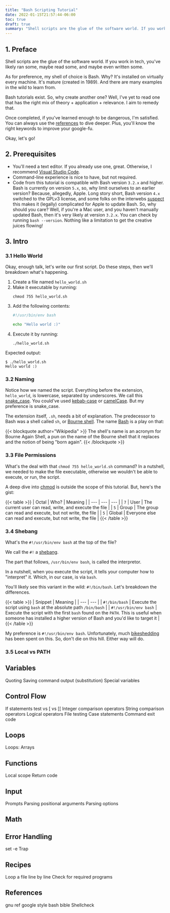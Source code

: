 ```yaml
---
title: "Bash Scripting Tutorial"
date: 2022-01-15T21:57:44-06:00
toc: true
draft: true
summary: "Shell scripts are the glue of the software world. If you work in tech, you've likely ran some, maybe read some, and maybe even written some."
---
```


## 1. Preface

Shell scripts are the glue of the software world. If you work in tech, you've likely ran some, maybe read some, and maybe even written some.

As for preference, my shell of choice is Bash. Why? It's installed on virtually every machine. It's mature (created in 1989). And there are many examples in the wild to learn from.

Bash tutorials exist. So, why create another one? Well, I've yet to read one that has the right mix of theory + application + relevance. I aim to remedy that.

Once completed, if you've learned enough to be dangerous, I'm satisfied. You can always use the [references](#references) to dive deeper. Plus, you'll know the right keywords to improve your google-fu.

Okay, let's go!

## 2. Prerequisites

- You'll need a text editor. If you already use one, great. Otherwise, I recommend [Visual Studio Code](https://code.visualstudio.com/).
- Command-line experience is nice to have, but not required.
- Code from this tutorial is compatible with Bash version `3.2.x` and higher. Bash is currently on version `5.x`, so, why limit ourselves to an earlier version? Because, allegedly, Apple. Long story short, Bash version `4.x` switched to the GPLv3 license, and some folks on the interwebs [suspect](https://apple.stackexchange.com/a/197172) this makes it (legally) complicated for Apple to update Bash. So, why should you care? Well, if you're a Mac user, and you haven't manually updated Bash, then it's very likely at version `3.2.x`. You can check by running `bash --version`. Nothing like a limitation to get the creative juices flowing!

## 3. Intro

### 3.1 Hello World

Okay, enough talk, let's write our first script. Do these steps, then we'll breakdown what's happening.

1. Create a file named `hello_world.sh`
1. Make it executable by running:
    ```
    chmod 755 hello_world.sh
    ```
1. Add the following contents:
    ```bash
    #!/usr/bin/env bash

    echo "Hello world :)"
    ```
1. Execute it by running:
    ```
    ./hello_world.sh
    ```

Expected output:

```
$ ./hello_world.sh
Hello world :)
```

### 3.2 Naming

Notice how we named the script. Everything before the extension, `hello_world`, is lowercase, separated by underscores. We call this [snake_case](https://en.wikipedia.org/wiki/Snake_case). You could've used [kebab-case](https://en.wikipedia.org/wiki/Letter_case#Kebab_case) or [camelCase](https://en.wikipedia.org/wiki/Camel_case). But my preference is snake_case.

The extension itself, `.sh`, needs a bit of explanation. The predecessor to Bash was a shell called `sh`, or [Bourne shell](https://en.wikipedia.org/wiki/Bourne_shell). The name [Bash](https://en.wikipedia.org/wiki/Bash_(Unix_shell)) is a play on that:

{{< blockquote author="Wikipedia" >}}
The shell's name is an acronym for Bourne Again Shell, a pun on the name of the Bourne shell that it replaces and the notion of being "born again".
{{< /blockquote >}}

### 3.3 File Permissions

What's the deal with that `chmod 755 hello_world.sh` command? In a nutshell, we needed to make the file executable, otherwise we wouldn't be able to execute, or run, the script.

A deep dive into [chmod](https://www.linode.com/docs/guides/modify-file-permissions-with-chmod/) is outside the scope of this tutorial. But, here's the gist:

{{< table >}}
| Octal | Who? | Meaning |
| --- | --- | --- |
| `7` | User | The current user can read, write, and execute the file |
| `5` | Group | The group can read and execute, but not write, the file |
| `5` | Global | Everyone else can read and execute, but not write, the file |
{{< /table >}}

### 3.4 Shebang

What's the `#!/usr/bin/env bash` at the top of the file?

We call the `#!` a [shebang](https://en.wikipedia.org/wiki/Shebang_(Unix)).

The part that follows, `/usr/bin/env bash`, is called the interpretor.

In a nutshell, when you execute the script, it tells your computer how to "interpret" it. Which, in our case, is via `bash`.

You'll likely see this variant in the wild: `#!/bin/bash`. Let's breakdown the differences.

{{< table >}}
| Snippet | Meaning |
| --- | --- |
| `#!/bin/bash` | Execute the script using `bash` at the absolute path `/bin/bash` |
| `#!/usr/bin/env bash` | Execute the script with the first `bash` found on the `PATH`. This is useful when someone has installed a higher version of Bash and you'd like to target it |
{{< /table >}}

My preference is `#!/usr/bin/env bash`. Unfortunately, much [bikeshedding](https://en.wikipedia.org/wiki/Law_of_triviality) has been spent on this. So, don't die on this hill. Either way will do.

### 3.5 Local vs PATH

## Variables

Quoting
Saving command output (substitution)
Special variables

## Control Flow

If statements
test vs [ vs [[
Integer comparison operators
String comparison operators
Logical operators
File testing
Case statements
Command exit code

## Loops

Loops:
Arrays

## Functions

Local scope
Return code

## Input

Prompts
Parsing positional arguments
Parsing options

## Math

## Error Handling

set -e
Trap

## Recipes

Loop a file line by line
Check for required programs

## References

gnu ref
google style
bash bible
Shellcheck
